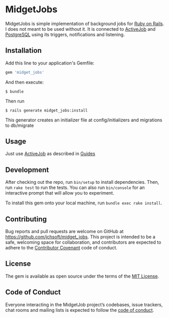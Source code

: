 # MidgetJobs

MidgetJobs is simple implementation of background jobs for [Ruby on Rails](https://rubyonrails.org). I does not meant to be used without it.
It is connected to [ActiveJob](https://github.com/rails/rails/tree/master/activejob) and [PostgreSQL](https://www.postgresql.org) using its triggers, notifications and listening.


## Installation

Add this line to your application's Gemfile:

```ruby
gem 'midget_jobs'
```

And then execute:

    $ bundle
    
Then run    

    $ rails generate midget_jobs:install
    
This generator creates an initializer file at config/initializers and migrations to db/migrate
      
## Usage

Just use [ActiveJob](https://github.com/rails/rails/tree/master/activejob) as described in [Guides](https://guides.rubyonrails.org/active_job_basics.html) 

## Development

After checking out the repo, run `bin/setup` to install dependencies. Then, run `rake test` to run the tests. You can also run `bin/console` for an interactive prompt that will allow you to experiment.

To install this gem onto your local machine, run `bundle exec rake install`. 

## Contributing

Bug reports and pull requests are welcome on GitHub at https://github.com/jchsoft/midget_jobs. This project is intended to be a safe, welcoming space for collaboration, and contributors are expected to adhere to the [Contributor Covenant](http://contributor-covenant.org) code of conduct.

## License

The gem is available as open source under the terms of the [MIT License](https://opensource.org/licenses/MIT).

## Code of Conduct

Everyone interacting in the MidgetJob project’s codebases, issue trackers, chat rooms and mailing lists is expected to follow the [code of conduct](https://github.com/[USERNAME]/midget_job/blob/master/CODE_OF_CONDUCT.md).
